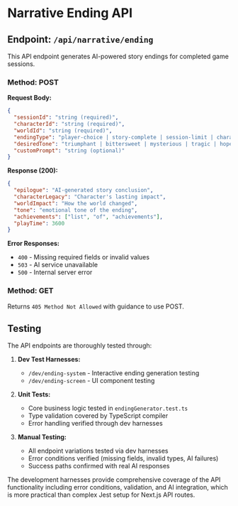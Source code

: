 # Narrative Ending API

## Endpoint: `/api/narrative/ending`

This API endpoint generates AI-powered story endings for completed game sessions.

### Method: POST

**Request Body:**
```json
{
  "sessionId": "string (required)",
  "characterId": "string (required)", 
  "worldId": "string (required)",
  "endingType": "player-choice | story-complete | session-limit | character-retirement (required)",
  "desiredTone": "triumphant | bittersweet | mysterious | tragic | hopeful (optional)",
  "customPrompt": "string (optional)"
}
```

**Response (200):**
```json
{
  "epilogue": "AI-generated story conclusion",
  "characterLegacy": "Character's lasting impact",
  "worldImpact": "How the world changed",
  "tone": "emotional tone of the ending",
  "achievements": ["list", "of", "achievements"],
  "playTime": 3600
}
```

**Error Responses:**
- `400` - Missing required fields or invalid values
- `503` - AI service unavailable 
- `500` - Internal server error

### Method: GET

Returns `405 Method Not Allowed` with guidance to use POST.

## Testing

The API endpoints are thoroughly tested through:

1. **Dev Test Harnesses:**
   - `/dev/ending-system` - Interactive ending generation testing
   - `/dev/ending-screen` - UI component testing

2. **Unit Tests:**
   - Core business logic tested in `endingGenerator.test.ts`
   - Type validation covered by TypeScript compiler
   - Error handling verified through dev harnesses

3. **Manual Testing:**
   - All endpoint variations tested via dev harnesses
   - Error conditions verified (missing fields, invalid types, AI failures)
   - Success paths confirmed with real AI responses

The development harnesses provide comprehensive coverage of the API functionality including error conditions, validation, and AI integration, which is more practical than complex Jest setup for Next.js API routes.